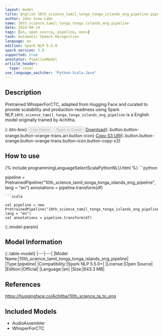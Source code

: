 ```yaml
---
layout: model
title: English 10th_science_tamil_tonga_tonga_islands_eng_pipeline pipeline WhisperForCTC from Achitha
author: John Snow Labs
name: 10th_science_tamil_tonga_tonga_islands_eng_pipeline
date: 2024-09-14
tags: [en, open_source, pipeline, onnx]
task: Automatic Speech Recognition
language: en
edition: Spark NLP 5.5.0
spark_version: 3.0
supported: true
annotator: PipelineModel
article_header:
  type: cover
use_language_switcher: "Python-Scala-Java"
---
```


## Description

Pretrained WhisperForCTC, adapted from Hugging Face and curated to provide scalability and production-readiness using Spark NLP.`10th_science_tamil_tonga_tonga_islands_eng_pipeline` is a English model originally trained by Achitha.

{:.btn-box}
<button class="button button-orange" disabled>Live Demo</button>
<button class="button button-orange" disabled>Open in Colab</button>
[Download](https://s3.amazonaws.com/auxdata.johnsnowlabs.com/public/models/10th_science_tamil_tonga_tonga_islands_eng_pipeline_en_5.5.0_3.0_1726355490255.zip){:.button.button-orange.button-orange-trans.arr.button-icon}
[Copy S3 URI](s3://auxdata.johnsnowlabs.com/public/models/10th_science_tamil_tonga_tonga_islands_eng_pipeline_en_5.5.0_3.0_1726355490255.zip){:.button.button-orange.button-orange-trans.button-icon.button-copy-s3}

## How to use



<div class="tabs-box" markdown="1">
{% include programmingLanguageSelectScalaPythonNLU.html %}
```python

pipeline = PretrainedPipeline("10th_science_tamil_tonga_tonga_islands_eng_pipeline", lang = "en")
annotations =  pipeline.transform(df)   

```
```scala

val pipeline = new PretrainedPipeline("10th_science_tamil_tonga_tonga_islands_eng_pipeline", lang = "en")
val annotations = pipeline.transform(df)

```
</div>

{:.model-param}
## Model Information

{:.table-model}
|---|---|
|Model Name:|10th_science_tamil_tonga_tonga_islands_eng_pipeline|
|Type:|pipeline|
|Compatibility:|Spark NLP 5.5.0+|
|License:|Open Source|
|Edition:|Official|
|Language:|en|
|Size:|643.3 MB|

## References

https://huggingface.co/Achitha/10th_science_ta_to_eng

## Included Models

- AudioAssembler
- WhisperForCTC